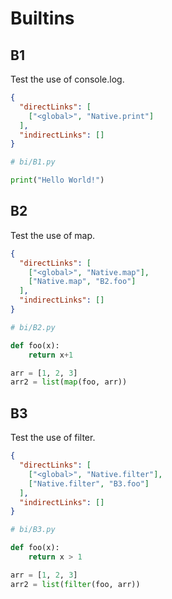 # Builtins

## B1
[//]: # (MAIN: global)
Test the use of console.log.

```json
{
  "directLinks": [
    ["<global>", "Native.print"]
  ],
  "indirectLinks": []
}
```
```python
# bi/B1.py

print("Hello World!")
```
[//]: # (END)

## B2
[//]: # (MAIN: global)
Test the use of map.

```json
{
  "directLinks": [
    ["<global>", "Native.map"],
    ["Native.map", "B2.foo"]
  ],
  "indirectLinks": []
}
```
```python
# bi/B2.py

def foo(x):
    return x+1

arr = [1, 2, 3]
arr2 = list(map(foo, arr))
```
[//]: # (END)

## B3
[//]: # (MAIN: global)
Test the use of filter.

```json
{
  "directLinks": [
    ["<global>", "Native.filter"],
    ["Native.filter", "B3.foo"]
  ],
  "indirectLinks": []
}
```
```python
# bi/B3.py

def foo(x):
    return x > 1

arr = [1, 2, 3]
arr2 = list(filter(foo, arr))
```
[//]: # (END)
